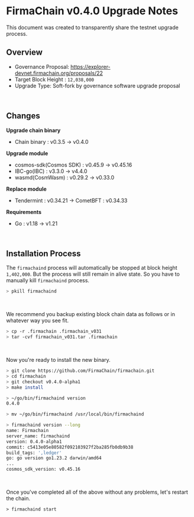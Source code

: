 # FirmaChain v0.4.0 Upgrade Notes

This document was created to transparently share the testnet upgrade process.

## Overview

- Governance Proposal: https://explorer-devnet.firmachain.org/proposals/22
- Target Block Height : `12,038,000`
- Upgrade Type: Soft-fork by governance software upgrade proposal

</br>

## Changes

**Upgrade chain binary**
- Chain binary : v0.3.5 -> v0.4.0

**Upgrade module**
- cosmos-sdk(Cosmos SDK) : v0.45.9 -> v0.45.16
- IBC-go(IBC) : v3.3.0 -> v4.4.0
- wasmd(CosmWasm) : v0.29.2 -> v0.33.0

**Replace module**
- Tendermint : v0.34.21 -> CometBFT : v0.34.33

**Requirements**
- Go : v1.18 -> v1.21


</br>

## Installation Process

 The `firmachaind` process will automatically be stopped at block height `1,402,000`. But the process will still remain in alive state. So you have to manually kill `firmachaind` process.

```bash
> pkill firmachaind
```

</br>

We recommend you backup existing block chain data as follows or in whatever way you see fit. 
```bash
> cp -r .firmachain .firmachain_v031
> tar -cvf firmachain_v031.tar .firmachain
```

</br>

Now you're ready to install the new binary.

```bash
> git clone https://github.com/FirmaChain/firmachain.git
> cd firmachain
> git checkout v0.4.0-alpha1
> make install

> ~/go/bin/firmachaind version
0.4.0

> mv ~/go/bin/firmachaind /usr/local/bin/firmachaind

> firmachaind version --long
name: Firmachain
server_name: firmachaind
version: 0.4.0-alpha1
commit: c5413e05e80582f092103927f2ba285fb0db9b38
build_tags: ',ledger'
go: go version go1.23.2 darwin/amd64
...
cosmos_sdk_version: v0.45.16
```

</br>

Once you've completed all of the above without any problems, let's restart the chain.

```
> firmachaind start
```
